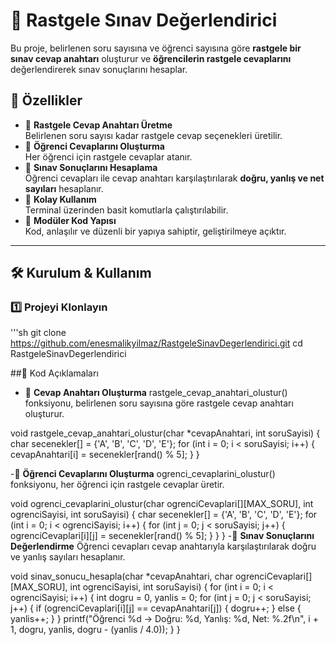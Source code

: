 # 🎯 Rastgele Sınav Değerlendirici

Bu proje, belirlenen soru sayısına ve öğrenci sayısına göre **rastgele bir sınav cevap anahtarı** oluşturur ve **öğrencilerin rastgele cevaplarını** değerlendirerek sınav sonuçlarını hesaplar.

## 🚀 Özellikler

- 📌 **Rastgele Cevap Anahtarı Üretme**  
  Belirlenen soru sayısı kadar rastgele cevap seçenekleri üretilir.  
- 📌 **Öğrenci Cevaplarını Oluşturma**  
  Her öğrenci için rastgele cevaplar atanır.  
- 📌 **Sınav Sonuçlarını Hesaplama**  
  Öğrenci cevapları ile cevap anahtarı karşılaştırılarak **doğru, yanlış ve net sayıları** hesaplanır.  
- 📌 **Kolay Kullanım**  
  Terminal üzerinden basit komutlarla çalıştırılabilir.  
- 📌 **Modüler Kod Yapısı**  
  Kod, anlaşılır ve düzenli bir yapıya sahiptir, geliştirilmeye açıktır.  

---

## 🛠️ Kurulum & Kullanım

### 1️⃣ Projeyi Klonlayın
'''sh
git clone https://github.com/enesmalikyilmaz/RastgeleSinavDegerlendirici.git
cd RastgeleSinavDegerlendirici 


##📜 Kod Açıklamaları
- 📌 **Cevap Anahtarı Oluşturma**
rastgele_cevap_anahtari_olustur() fonksiyonu, belirlenen soru sayısına göre rastgele cevap anahtarı oluşturur.

void rastgele_cevap_anahtari_olustur(char *cevapAnahtari, int soruSayisi) {
    char secenekler[] = {'A', 'B', 'C', 'D', 'E'};
    for (int i = 0; i < soruSayisi; i++) {
        cevapAnahtari[i] = secenekler[rand() % 5];
    }
}

-📌 **Öğrenci Cevaplarını Oluşturma**
ogrenci_cevaplarini_olustur() fonksiyonu, her öğrenci için rastgele cevaplar üretir.


void ogrenci_cevaplarini_olustur(char ogrenciCevaplari[][MAX_SORU], int ogrenciSayisi, int soruSayisi) {
    char secenekler[] = {'A', 'B', 'C', 'D', 'E'};
    for (int i = 0; i < ogrenciSayisi; i++) {
        for (int j = 0; j < soruSayisi; j++) {
            ogrenciCevaplari[i][j] = secenekler[rand() % 5];
        }
    }
}
-📌 **Sınav Sonuçlarını Değerlendirme**
Öğrenci cevapları cevap anahtarıyla karşılaştırılarak doğru ve yanlış sayıları hesaplanır.


void sinav_sonucu_hesapla(char *cevapAnahtari, char ogrenciCevaplari[][MAX_SORU], int ogrenciSayisi, int soruSayisi) {
    for (int i = 0; i < ogrenciSayisi; i++) {
        int dogru = 0, yanlis = 0;
        for (int j = 0; j < soruSayisi; j++) {
            if (ogrenciCevaplari[i][j] == cevapAnahtari[j]) {
                dogru++;
            } else {
                yanlis++;
            }
        }
        printf("Öğrenci %d → Doğru: %d, Yanlış: %d, Net: %.2f\n", i + 1, dogru, yanlis, dogru - (yanlis / 4.0));
    }
}
